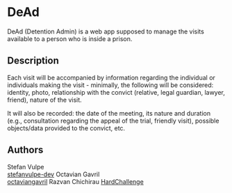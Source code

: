 # DeAd

DeAd (Detention Admin) is a web app supposed to manage the visits available to a person who is inside a prison.

## Description

Each visit will be accompanied by information regarding the individual or individuals making the visit - minimally, the following will be considered: identity, photo, relationship with the convict (relative, legal guardian, lawyer, friend), nature of the visit.

It will also be recorded: the date of the meeting, its nature and duration (e.g., consultation regarding the appeal of the trial, friendly visit), possible objects/data provided to the convict, etc.

## Authors

Stefan Vulpe  
[stefanvulpe-dev](https://github.com/stefanvulpe-dev)
Octavian Gavril  
[octaviangavril](https://github.com/octaviangavril)
Razvan Chichirau 
[HardChallenge](https://github.com/HardChallenge)


<!-- ## Acknowledgments

Inspiration, code snippets, etc.
* [awesome-readme](https://github.com/matiassingers/awesome-readme)
* [PurpleBooth](https://gist.github.com/PurpleBooth/109311bb0361f32d87a2)
* [dbader](https://github.com/dbader/readme-template)
* [zenorocha](https://gist.github.com/zenorocha/4526327)
* [fvcproductions](https://gist.github.com/fvcproductions/1bfc2d4aecb01a834b46) -->